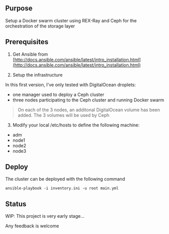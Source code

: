 ## Purpose

Setup a Docker swarm cluster using REX-Ray and Ceph for the orchestration of the storage layer

## Prerequisites

1. Get Ansible from [http://docs.ansible.com/ansible/latest/intro_installation.html](http://docs.ansible.com/ansible/latest/intro_installation.html)

2. Setup the infrastructure 

In this first version, I've only tested with DigitalOcean droplets:
* one manager used to deploy a Ceph cluster
* three nodes participating to the Ceph cluster and running Docker swarm

> On each of the 3 nodes, an additonal DigitalOcean volume has been added. The 3 volumes will be used by Ceph

3. Modify your local /etc/hosts to define the following machine:
* adm
* node1
* node2
* node3

## Deploy

The cluster can be deployed with the following command

```
ansible-playbook -i inventory.ini -u root main.yml
```

## Status

WIP: This project is very early stage...

Any feedback is welcome

